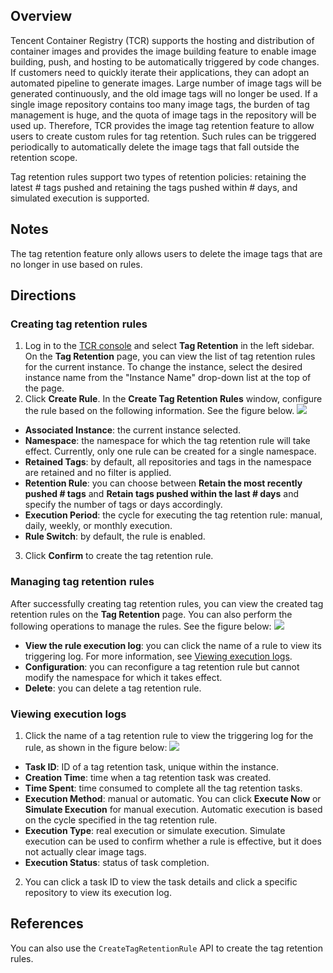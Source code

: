 
## Overview
Tencent Container Registry (TCR) supports the hosting and distribution of container images and provides the image building feature to enable image building, push, and hosting to be automatically triggered by code changes. If customers need to quickly iterate their applications, they can adopt an automated pipeline to generate images. Large number of image tags will be generated continuously, and the old image tags will no longer be used. If a single image repository contains too many image tags, the burden of tag management is huge, and the quota of image tags in the repository will be used up. Therefore, TCR provides the image tag retention feature to allow users to create custom rules for tag retention. Such rules can be triggered periodically to automatically delete the image tags that fall outside the retention scope.

Tag retention rules support two types of retention policies: retaining the latest # tags pushed and retaining the tags pushed within # days, and simulated execution is supported.

## Notes

The tag retention feature only allows users to delete the image tags that are no longer in use based on rules.

## Directions
### Creating tag retention rules
1. Log in to the [TCR console](https://console.cloud.tencent.com/tcr) and select **Tag Retention** in the left sidebar.
On the **Tag Retention** page, you can view the list of tag retention rules for the current instance. To change the instance, select the desired instance name from the "Instance Name" drop-down list at the top of the page.
2. Click **Create Rule**. In the **Create Tag Retention Rules** window, configure the rule based on the following information. See the figure below.
![](https://main.qcloudimg.com/raw/71e1bf8489e40d2e7acbf4e1283047f4.png)
 - **Associated Instance**: the current instance selected.
 - **Namespace**: the namespace for which the tag retention rule will take effect. Currently, only one rule can be created for a single namespace.
 - **Retained Tags**: by default, all repositories and tags in the namespace are retained and no filter is applied.
 - **Retention Rule**: you can choose between **Retain the most recently pushed # tags** and **Retain tags pushed within the last # days** and specify the number of tags or days accordingly.
 - **Execution Period**: the cycle for executing the tag retention rule: manual, daily, weekly, or monthly execution.
 - **Rule Switch**: by default, the rule is enabled.
3. Click **Confirm** to create the tag retention rule.


### Managing tag retention rules
After successfully creating tag retention rules, you can view the created tag retention rules on the **Tag Retention** page. You can also perform the following operations to manage the rules. See the figure below:
![](https://main.qcloudimg.com/raw/ec77b9c7254ab79088aad0449339c5d0.png)

- **View the rule execution log**: you can click the name of a rule to view its triggering log. For more information, see [Viewing execution logs](#CheckLog).
- **Configuration**: you can reconfigure a tag retention rule but cannot modify the namespace for which it takes effect.
- **Delete**: you can delete a tag retention rule.





### Viewing execution logs[](id:CheckLog)
1. Click the name of a tag retention rule to view the triggering log for the rule, as shown in the figure below:
![](https://main.qcloudimg.com/raw/938251f5417f9ed7bbabb0646729930b.png)
 - **Task ID**: ID of a tag retention task, unique within the instance.
 - **Creation Time**: time when a tag retention task was created.
 - **Time Spent**: time consumed to complete all the tag retention tasks.
 - **Execution Method**: manual or automatic. You can click **Execute Now** or **Simulate Execution** for manual execution. Automatic execution is based on the cycle specified in the tag retention rule.
 - **Execution Type**: real execution or simulate execution. Simulate execution can be used to confirm whether a rule is effective, but it does not actually clear image tags.
 - **Execution Status**: status of task completion.
2. You can click a task ID to view the task details and click a specific repository to view its execution log.



## References
You can also use the `CreateTagRetentionRule` API to create the tag retention rules.
